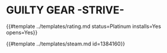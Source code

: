 # GUILTY GEAR -STRIVE-
<!-- script:Aliases [] -->

{{#template ../templates/rating.md status=Platinum installs=Yes opens=Yes}}

{{#template ../templates/steam.md id=1384160}} 
